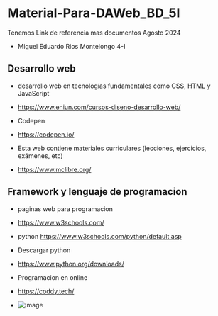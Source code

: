 # Material-Para-DAWeb_BD_5I
Tenemos Link de referencia mas documentos Agosto 2024
- Miguel Eduardo Rios Montelongo 4-I
## Desarrollo web
- desarrollo web en tecnologías fundamentales como CSS, HTML y JavaScript
- https://www.eniun.com/cursos-diseno-desarrollo-web/

- Codepen
- https://codepen.io/

- Esta web contiene materiales curriculares (lecciones, ejercicios, exámenes, etc)
- https://www.mclibre.org/

## Framework y lenguaje de programacion
- paginas web para programacion
- https://www.w3schools.com/
- python https://www.w3schools.com/python/default.asp
- Descargar python
- https://www.python.org/downloads/

- Programacion en online
- https://coddy.tech/
- ![image](https://github.com/user-attachments/assets/e34d0c75-de06-4512-ae5c-ad73575c68b6)

